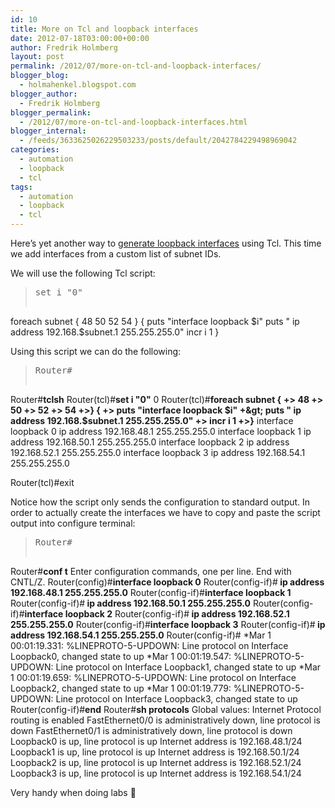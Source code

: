 ```yaml
---
id: 10
title: More on Tcl and loopback interfaces
date: 2012-07-18T03:00:00+00:00
author: Fredrik Holmberg
layout: post
permalink: /2012/07/more-on-tcl-and-loopback-interfaces/
blogger_blog:
  - holmahenkel.blogspot.com
blogger_author:
  - Fredrik Holmberg
blogger_permalink:
  - /2012/07/more-on-tcl-and-loopback-interfaces.html
blogger_internal:
  - /feeds/3633625026229503233/posts/default/2042784229498969042
categories:
  - automation
  - loopback
  - tcl
tags:
  - automation
  - loopback
  - tcl
---
```

Here&#8217;s yet another way to [generate loopback interfaces](http://fredrikholmberg.com/2012/03/generating-loopback-interfaces-using-tcl/) using Tcl. This time we add interfaces from a custom list of subnet IDs.

<!--more-->

We will use the following Tcl script:

> <pre>set i "0"

foreach subnet {
 48
 50
 52
 54
} {
 puts "interface loopback $i"
 puts " ip address 192.168.$subnet.1 255.255.255.0"
 incr i 1
}</pre>

Using this script we can do the following:

> <pre>Router#
Router#<b>tclsh</b>
Router(tcl)#<b>set i "0"</b>
0
Router(tcl)#<b>foreach subnet {</b>
<b>+&gt; 48
+&gt; 50
+&gt; 52
+&gt; 54
+&gt;} {
+&gt; puts "interface loopback $i"
+&gt; puts " ip address 192.168.$subnet.1 255.255.255.0"
+&gt; incr i 1
+&gt;}</b>
interface loopback 0
 ip address 192.168.48.1 255.255.255.0
interface loopback 1
 ip address 192.168.50.1 255.255.255.0
interface loopback 2
 ip address 192.168.52.1 255.255.255.0
interface loopback 3
 ip address 192.168.54.1 255.255.255.0

Router(tcl)#exit</pre>

Notice how the script only sends the configuration to standard output. In order to actually create the interfaces we have to copy and paste the script output into configure terminal:

> <pre>Router#
Router#<b>conf t</b>
Enter configuration commands, one per line.  End with CNTL/Z.
Router(config)#<b>interface loopback 0</b>
Router(config-if)#<b> ip address 192.168.48.1 255.255.255.0</b>
Router(config-if)#<b>interface loopback 1</b>
Router(config-if)#<b> ip address 192.168.50.1 255.255.255.0</b>
Router(config-if)#<b>interface loopback 2</b>
Router(config-if)#<b> ip address 192.168.52.1 255.255.255.0</b>
Router(config-if)#<b>interface loopback 3</b>
Router(config-if)#<b> ip address 192.168.54.1 255.255.255.0</b>
Router(config-if)#
*Mar  1 00:01:19.331: %LINEPROTO-5-UPDOWN: Line protocol on Interface Loopback0, changed state to up
*Mar  1 00:01:19.547: %LINEPROTO-5-UPDOWN: Line protocol on Interface Loopback1, changed state to up
*Mar  1 00:01:19.659: %LINEPROTO-5-UPDOWN: Line protocol on Interface Loopback2, changed state to up
*Mar  1 00:01:19.779: %LINEPROTO-5-UPDOWN: Line protocol on Interface Loopback3, changed state to up
Router(config-if)#<b>end</b>
Router#<b>sh protocols</b>
Global values:
  Internet Protocol routing is enabled
FastEthernet0/0 is administratively down, line protocol is down
FastEthernet0/1 is administratively down, line protocol is down
Loopback0 is up, line protocol is up
  Internet address is 192.168.48.1/24
Loopback1 is up, line protocol is up
  Internet address is 192.168.50.1/24
Loopback2 is up, line protocol is up
  Internet address is 192.168.52.1/24
Loopback3 is up, line protocol is up
  Internet address is 192.168.54.1/24

</pre>

Very handy when doing labs 🙂